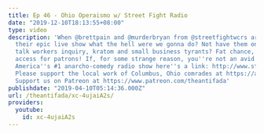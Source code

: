 ```yaml
---
title: Ep 46 - Ohio Operaismo w/ Street Fight Radio
date: "2019-12-10T18:13:55+08:00"
type: video
description: 'When @brettpain and @murderbryan from @streetfightwcrs are in town for
  their epic live show what the hell were we gonna do? Not have them on Antifada to
  talk workers inquiry, kratom and small business tyrants? Fat chance, bosses... Early
  access for patrons! If, for some strange reason, you''re not an avid listener to
  America''s #1 anarcho-comedy radio show here''s a link: http://www.streetfightradio.com/
  Please support the local work of Columbus, Ohio comrades at https://actionnetwork.org/groups/peoples-justice-project
  Support us on Patreon at https://www.patreon.com/theantifada'
publishdate: "2019-04-10T05:14:36.000Z"
url: /theantifada/xc-4ujaiA2s/
providers:
  youtube:
    id: xc-4ujaiA2s
---
```

